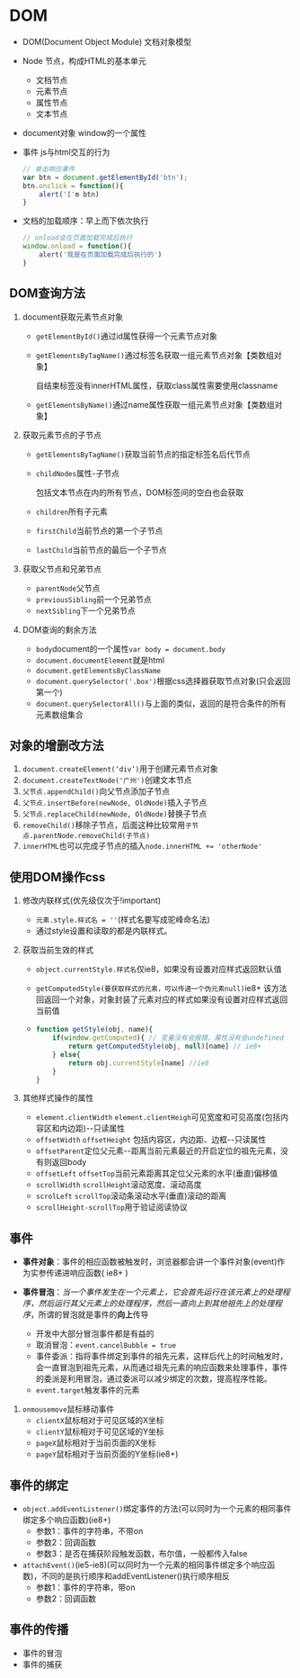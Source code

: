 # DOM

- DOM(Document Object Module) 文档对象模型

- Node 节点，构成HTML的基本单元

  - 文档节点
  - 元素节点
  - 属性节点
  - 文本节点

- document对象 window的一个属性

- 事件 js与html交互的行为

  ```js
  // 单击响应事件
  var btn = document.getElementById('btn');
  btn.onclick = function(){
      alert('I'm btn)
  }
  ```

- 文档的加载顺序：早上而下依次执行

  ```js
  // onload会在页面加载完成后执行
  window.onload = function(){
      alert('我是在页面加载完成后执行的')
  }
  ```

## DOM查询方法

1. document获取元素节点对象

   - `getElementById()`通过id属性获得一个元素节点对象

   - `getElementsByTagName()`通过标签名获取一组元素节点对象【类数组对象】

     自结束标签没有innerHTML属性，获取class属性需要使用classname

   - `getElementsByName()`通过name属性获取一组元素节点对象【类数组对象】

2. 获取元素节点的子节点

   - `getElementsByTagName()`获取当前节点的指定标签名后代节点

   - `childNodes`属性-子节点

     包括文本节点在内的所有节点，DOM标签间的空白也会获取

   - `children`所有子元素

   - `firstChild`当前节点的第一个子节点

   - `lastChild`当前节点的最后一个子节点

3. 获取父节点和兄弟节点

   - `parentNode`父节点
   - `previousSibling`前一个兄弟节点
   - `nextSibling`下一个兄弟节点

4. DOM查询的剩余方法

   - `body`document的一个属性`var body = document.body`
   - `document.documentElement`就是html
   - `document.getElementsByClassName`
   - `document.querySelector('.box')`根据css选择器获取节点对象(只会返回第一个)
   - `document.querySelectorAll()`与上面的类似，返回的是符合条件的所有元素数组集合

## 对象的增删改方法

1. `document.createElement(‘div’)`用于创建元素节点对象
2. `document.createTextNode('广州')`创建文本节点
3. `父节点.appendChild()`向父节点添加子节点
4. `父节点.insertBefore(newNode, OldNode)`插入子节点
5. `父节点.replaceChild(newNode, OldNode)`替换子节点
6. `removeChild()`移除子节点，后面这种比较常用`子节点.parentNode.removeChild(子节点)`
7. `innerHTML`也可以完成子节点的插入`node.innerHTML += 'otherNode'`

## 使用DOM操作css

1. 修改内联样式(优先级仅次于!important)

   - `元素.style.样式名 = ''`(样式名要写成驼峰命名法)
   - 通过style设置和读取的都是内联样式。

2. 获取当前生效的样式

   - `object.currentStyle.样式名`仅ie8，如果没有设置对应样式返回默认值

   - `getComputedStyle(要获取样式的元素，可以传递一个伪元素null)`ie8+ 该方法回返回一个对象，对象封装了元素对应的样式如果没有设置对应样式返回当前值

   - ```js
     function getStyle(obj, name){
         if(window.getComputed){ // 变量没有会报错，属性没有会undefined
             return getComputedStyle(obj, null)[name] // ie8+
         } else{
             return obj.currentStyle[name] //ie8
         }
     }
     ```

3. 其他样式操作的属性
   - `element.clientWidth` `element.clientHeigh`可见宽度和可见高度(包括内容区和内边距)--只读属性
   - `offsetWidth` `offsetHeight` 包括内容区，内边距、边框--只读属性
   - `offsetParent`定位父元素--距离当前元素最近的开启定位的祖先元素，没有则返回body
   - `offsetLeft` `offsetTop`当前元素距离其定位父元素的水平(垂直)偏移值
   - `scrollWidth` `scrollHeight`滚动宽度、滚动高度
   - `scrolLeft` `scrollTop`滚动条滚动水平(垂直)滚动的距离
   - `scrollHeight-scrollTop`用于验证阅读协议

## 事件

- **事件对象**：事件的相应函数被触发时，浏览器都会讲一个事件对象(event)作为实参传递进响应函数( ie8+ )

- **事件冒泡**：*当一个事件发生在一个元素上，它会首先运行在该元素上的处理程序，然后运行其父元素上的处理程序，然后一直向上到其他祖先上的处理程序*，所谓的冒泡就是事件的**向上**传导
  - 开发中大部分冒泡事件都是有益的
  - 取消冒泡：`event.cancelBubble = true`
  - 事件委派：指将事件绑定到事件的祖先元素，这样后代上的时间触发时，会一直冒泡到祖先元素，从而通过祖先元素的响应函数来处理事件，事件的委派是利用冒泡，通过委派可以减少绑定的次数，提高程序性能。
  - `event.target`触发事件的元素

1. `onmousemove`鼠标移动事件
   - `clientX`鼠标相对于可见区域的X坐标
   - `clientY`鼠标相对于可见区域的Y坐标
   - `pageX`鼠标相对于当前页面的X坐标
   - `pageY`鼠标相对于当前页面的Y坐标(ie8+)

## 事件的绑定

- `object.addEventListener()`绑定事件的方法(可以同时为一个元素的相同事件绑定多个响应函数)(ie8+)
  - 参数1：事件的字符串，不带on
  - 参数2：回调函数
  - 参数3：是否在捕获阶段触发函数，布尔值，一般都传入false
- `attachEvent()`(ie5-ie8)(可以同时为一个元素的相同事件绑定多个响应函数)，不同的是执行顺序和addEventListener()执行顺序相反
  - 参数1：事件的字符串，带on
  - 参数2：回调函数

## 事件的传播

- 事件的冒泡
- 事件的捕获
